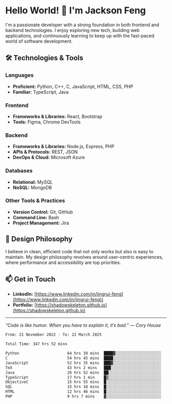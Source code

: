 # Hello World! 👋 I'm Jackson Feng

I'm a passionate developer with a strong foundation in both frontend and backend technologies. I enjoy exploring new tech, building web applications, and continuously learning to keep up with the fast-paced world of software development.

## 🛠 Technologies & Tools

### Languages
- **Proficient:** Python, C++, C, JavaScript, HTML, CSS, PHP
- **Familiar:** TypeScript, Java

### Frontend
- **Frameworks & Libraries:** React, Bootstrap
- **Tools:** Figma, Chrome DevTools

### Backend
- **Frameworks & Libraries:** Node.js, Express, PHP
- **APIs & Protocols:** REST, JSON
- **DevOps & Cloud:** Microsoft Azure

### Databases
- **Relational:** MySQL
- **NoSQL:** MongoDB

### Other Tools & Practices
- **Version Control:** Git, GitHub
- **Command Line:** Bash
- **Project Management:** Jira


## 🎨 Design Philosophy

I believe in clean, efficient code that not only works but also is easy to maintain. My design philosophy revolves around user-centric experiences, where performance and accessibility are top priorities.

## 📫 Get in Touch

- **LinkedIn:** [https://www.linkedin.com/in/jingrui-feng](https://www.linkedin.com/in/jingrui-feng))
- **Portfolio:** [https://shadowskeleton.github.io](https://shadowskeleton.github.io)

---

*“Code is like humor. When you have to explain it, it’s bad.” — Cory House*



<!--START_SECTION:waka-->

```txt
From: 21 November 2022 - To: 22 March 2025

Total Time: 347 hrs 52 mins

Python                     64 hrs 39 mins  ████▓░░░░░░░░░░░░░░░░░░░░   18.59 %
C                          54 hrs 45 mins  ████░░░░░░░░░░░░░░░░░░░░░   15.74 %
JavaScript                 52 hrs 35 mins  ███▓░░░░░░░░░░░░░░░░░░░░░   15.12 %
TeX                        43 hrs 2 mins   ███░░░░░░░░░░░░░░░░░░░░░░   12.37 %
Java                       26 hrs 52 mins  ██░░░░░░░░░░░░░░░░░░░░░░░   07.73 %
TypeScript                 17 hrs 1 min    █▒░░░░░░░░░░░░░░░░░░░░░░░   04.89 %
ObjectiveC                 15 hrs 55 mins  █░░░░░░░░░░░░░░░░░░░░░░░░   04.58 %
SQL                        15 hrs 18 mins  █░░░░░░░░░░░░░░░░░░░░░░░░   04.40 %
HTML                       12 hrs 46 mins  █░░░░░░░░░░░░░░░░░░░░░░░░   03.67 %
PHP                        9 hrs 7 mins    ▓░░░░░░░░░░░░░░░░░░░░░░░░   02.62 %
```

<!--END_SECTION:waka-->

